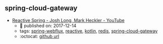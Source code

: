 spring-cloud-gateway 
---
* [Reactive Spring - Josh Long, Mark Heckler - YouTube](https://www.youtube.com/watch?v=l7VBdWhtl7A)
    * :calendar: published on: 2017-12-14
    * tags: [spring-webflux](../tags/spring-webflux.md), [reactive](../tags/reactive.md), [kotlin](../tags/kotlin.md), [redis](../tags/redis.md), [spring-cloud-gateway](../tags/spring-cloud-gateway.md)
    * :octocat: [github url](https://github.com/joshlong/flux-flix-service)
